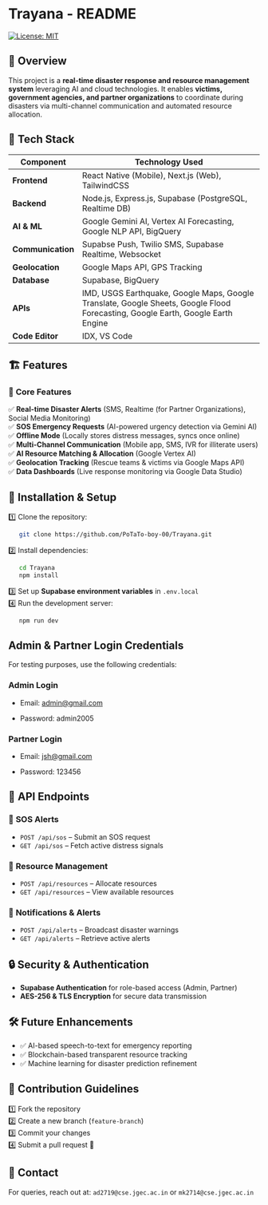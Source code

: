 # Trayana - README
[![License: MIT](https://img.shields.io/badge/License-MIT-yellow.svg)](LICENSE)

## 🚀 Overview
This project is a **real-time disaster response and resource management system** leveraging AI and cloud technologies. It enables **victims, government agencies, and partner organizations** to coordinate during disasters via multi-channel communication and automated resource allocation.

## 🔧 Tech Stack
| Component           | Technology Used |
|-------------------|----------------|
| **Frontend**      | React Native (Mobile), Next.js (Web), TailwindCSS |
| **Backend**       | Node.js, Express.js, Supabase (PostgreSQL, Realtime DB) |
| **AI & ML**       | Google Gemini AI, Vertex AI Forecasting, Google NLP API, BigQuery |
| **Communication** | Supabse Push, Twilio SMS, Supabase Realtime, Websocket |
| **Geolocation**   | Google Maps API, GPS Tracking |
| **Database**      | Supabase, BigQuery |
| **APIs**          | IMD, USGS Earthquake, Google Maps, Google Translate, Google Sheets, Google Flood Forecasting, Google Earth, Google Earth Engine |
| **Code Editor**   | IDX, VS Code | 


## 🏗️ Features
### 🎯 **Core Features**
✅ **Real-time Disaster Alerts** (SMS, Realtime (for Partner Organizations), Social Media Monitoring)  
✅ **SOS Emergency Requests** (AI-powered urgency detection via Gemini AI)  
✅ **Offline Mode** (Locally stores distress messages, syncs once online)  
✅ **Multi-Channel Communication** (Mobile app, SMS, IVR for illiterate users)  
✅ **AI Resource Matching & Allocation** (Google Vertex AI)  
✅ **Geolocation Tracking** (Rescue teams & victims via Google Maps API)  
✅ **Data Dashboards** (Live response monitoring via Google Data Studio)  

## 📜 Installation & Setup
1️⃣ Clone the repository:  
```bash
   git clone https://github.com/PoTaTo-boy-00/Trayana.git
```
2️⃣ Install dependencies:  
```bash
   cd Trayana
   npm install
```
3️⃣ Set up **Supabase environment variables** in `.env.local`  
4️⃣ Run the development server:  
```bash
   npm run dev
```

## Admin & Partner Login Credentials
For testing purposes, use the following credentials:

### Admin Login
- Email: admin@gmail.com

- Password: admin2005

### Partner Login
- Email: jsh@gmail.com

- Password: 123456

## 📡 API Endpoints
### 🚨 **SOS Alerts**
- `POST /api/sos` – Submit an SOS request
- `GET /api/sos` – Fetch active distress signals

### 📍 **Resource Management**
- `POST /api/resources` – Allocate resources
- `GET /api/resources` – View available resources

### 🔔 **Notifications & Alerts**
- `POST /api/alerts` – Broadcast disaster warnings
- `GET /api/alerts` – Retrieve active alerts

## 🔒 Security & Authentication
- **Supabase Authentication** for role-based access (Admin, Partner)
- **AES-256 & TLS Encryption** for secure data transmission

## 🛠️ Future Enhancements
- ✅ AI-based speech-to-text for emergency reporting
- ✅ Blockchain-based transparent resource tracking
- ✅ Machine learning for disaster prediction refinement

## 🤝 Contribution Guidelines
1️⃣ Fork the repository  
2️⃣ Create a new branch (`feature-branch`)  
3️⃣ Commit your changes  
4️⃣ Submit a pull request 🎉

## 📩 Contact
For queries, reach out at: `ad2719@cse.jgec.ac.in` or `mk2714@cse.jgec.ac.in`

